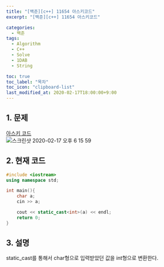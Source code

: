 ```yaml
---
title: "[백준][c++] 11654 아스키코드"
excerpt: "[백준][c++] 11654 아스키코드"

categories:
  - 백준
tags:
  - Algorithm
  - C++
  - Solve
  - 1DAB
  - String

toc: true
toc_label: "목차"
toc_icon: "clipboard-list"
last_modified_at: 2020-02-17T18:00:00+9:00
---
```


## 1. 문제
[아스키 코드](https://www.acmicpc.net/problem/11654)  
![스크린샷 2020-02-17 오후 6 15 59](https://user-images.githubusercontent.com/20227720/74639634-94755480-51b1-11ea-9f3b-34250068a380.png)


## 2. 현재 코드

```c++
#include <iostream>
using namespace std;

int main(){
    char a;
    cin >> a;

    cout << static_cast<int>(a) << endl;
    return 0;
}
```

## 3. 설명

static_cast를 통해서 char형으로 입력받았던 값을 int형으로 변환한다.